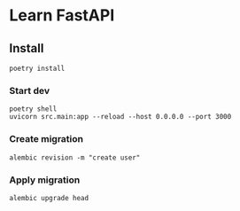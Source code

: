 # Learn FastAPI

## Install

```shell
poetry install
```

### Start dev

```shell
poetry shell
uvicorn src.main:app --reload --host 0.0.0.0 --port 3000
```

### Create migration

```shell
alembic revision -m "create user"
```

### Apply migration

```shell
alembic upgrade head
```
